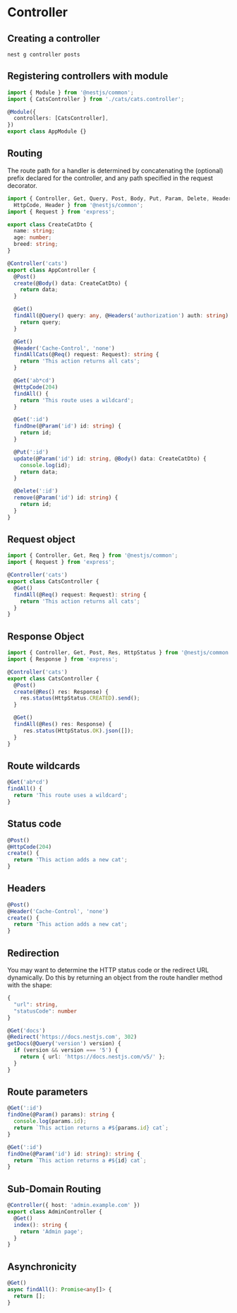 # Controller

## Creating a controller

```shell
nest g controller posts
```


## Registering controllers with module

```ts
import { Module } from '@nestjs/common';
import { CatsController } from './cats/cats.controller';

@Module({
  controllers: [CatsController],
})
export class AppModule {}
```


## Routing

The route path for a handler is determined by concatenating the (optional) prefix declared for the controller, and any path specified in the request decorator.

```ts
import { Controller, Get, Query, Post, Body, Put, Param, Delete, Headers, Req, 
  HttpCode, Header } from '@nestjs/common';
import { Request } from 'express';

export class CreateCatDto {
  name: string;
  age: number;
  breed: string;
}

@Controller('cats')
export class AppController {
  @Post()
  create(@Body() data: CreateCatDto) {
    return data;
  }

  @Get()
  findAll(@Query() query: any, @Headers('authorization') auth: string) : string {
    return query;
  }

  @Get()
  @Header('Cache-Control', 'none')
  findAllCats(@Req() request: Request): string {
    return 'This action returns all cats';
  }

  @Get('ab*cd')
  @HttpCode(204)
  findAll() {
    return 'This route uses a wildcard';
  }

  @Get(':id')
  findOne(@Param('id') id: string) {
    return id;
  }

  @Put(':id')
  update(@Param('id') id: string, @Body() data: CreateCatDto) {
    console.log(id);
    return data;
  }

  @Delete(':id')
  remove(@Param('id') id: string) {
    return id;
  }
}
```

## Request object

```ts
import { Controller, Get, Req } from '@nestjs/common';
import { Request } from 'express';

@Controller('cats')
export class CatsController {
  @Get()
  findAll(@Req() request: Request): string {
    return 'This action returns all cats';
  }
}
```

## Response Object

```ts
import { Controller, Get, Post, Res, HttpStatus } from '@nestjs/common';
import { Response } from 'express';

@Controller('cats')
export class CatsController {
  @Post()
  create(@Res() res: Response) {
    res.status(HttpStatus.CREATED).send();
  }

  @Get()
  findAll(@Res() res: Response) {
     res.status(HttpStatus.OK).json([]);
  }
}
```

## Route wildcards

```ts
@Get('ab*cd')
findAll() {
  return 'This route uses a wildcard';
}
```

## Status code

```ts
@Post()
@HttpCode(204)
create() {
  return 'This action adds a new cat';
}
```

## Headers

```ts
@Post()
@Header('Cache-Control', 'none')
create() {
  return 'This action adds a new cat';
}
```

## Redirection

You may want to determine the HTTP status code or the redirect URL dynamically. Do this by returning an object from the route handler method with the shape:

```ts
{
  "url": string,
  "statusCode": number
}
```

```ts
@Get('docs')
@Redirect('https://docs.nestjs.com', 302)
getDocs(@Query('version') version) {
  if (version && version === '5') {
    return { url: 'https://docs.nestjs.com/v5/' };
  }
}
```

## Route parameters

```ts
@Get(':id')
findOne(@Param() params): string {
  console.log(params.id);
  return `This action returns a #${params.id} cat`;
}
```

```ts
@Get(':id')
findOne(@Param('id') id: string): string {
  return `This action returns a #${id} cat`;
}
```

## Sub-Domain Routing

```ts
@Controller({ host: 'admin.example.com' })
export class AdminController {
  @Get()
  index(): string {
    return 'Admin page';
  }
}
```

## Asynchronicity

```ts
@Get()
async findAll(): Promise<any[]> {
  return [];
}
```
